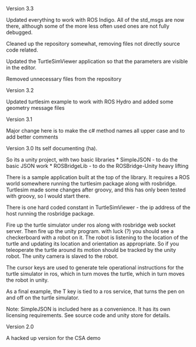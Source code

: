 Version 3.3

Updated everything to work with ROS Indigo.  All of the std_msgs are now there, although some of the more less often
used ones are not fully debugged. 

Cleaned up the repository somewhat, removing files not directly source code related.

Updated the TurtleSimViewer application so that the parameters are visible in the editor.

Removed unnecessary files from the repository

Version 3.2

Updated turtlesim example to work with ROS Hydro and added some geometry message files

Version 3.1

Major change here is to make the c# method names all upper case and to add better comments

Version  3.0
Its self documenting (ha).

So its a unity project, with two basic libraries
	* SimpleJSON - to do the basic JSON work
	* ROSBridgeLib - to do the ROSBridge-Unity heavy lifting

There is a sample application built at the top of the library. It requires a ROS world somewhere running the turtlesim package along with rosbridge. Turtlesim made some changes after groovy, and this has only been tested with groovy, so I would start there.

There is one hard coded constant in TurtleSimViewer - the ip address of the host running the rosbridge package.

Fire up the turtle simulator under ros along with rosbridge web socket server. Then fire up the unity program. with luck (?) you should see a checkerboard with a robot on it. The robot is listening to the location of the turtle and updating its location and orientation as appropriate. So if you teleoperate the turtle around its motion should be tracked by the unity robot. The unity camera is slaved to the robot.

The cursor keys are used to generate tele operational instructions for the turtle simulator in ros, which in turn moves the turtle, which in turn moves the robot in unity.

As a final example, the T key is tied to a ros service, that turns the pen on and off on the turtle simulator. 

Note: SimpleJSON is included here as a convenience. It has its own licensing requirements. See source code
and unity store for details.

Version 2.0

A hacked up version for the CSA demo
